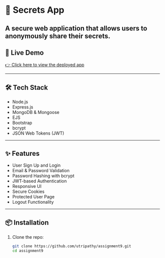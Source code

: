 # 🔐 Secrets App

## A secure web application that allows users to anonymously share their secrets.

## 🚀 Live Demo

[👉 Click here to view the deployed app](https://assignment9-5fwo.onrender.com/)

---

## 🛠 Tech Stack

- Node.js
- Express.js
- MongoDB & Mongoose
- EJS
- Bootstrap
- bcrypt
- JSON Web Tokens (JWT)

---

## ✨ Features

- User Sign Up and Login
- Email & Password Validation
- Password Hashing with bcrypt
- JWT-based Authentication
- Responsive UI
- Secure Cookies
- Protected User Page
- Logout Functionality

---

## 📦 Installation

1. Clone the repo:
   ```bash
   git clone https://github.com/utripathy/assignment9.git
   cd assignment9
   ```
